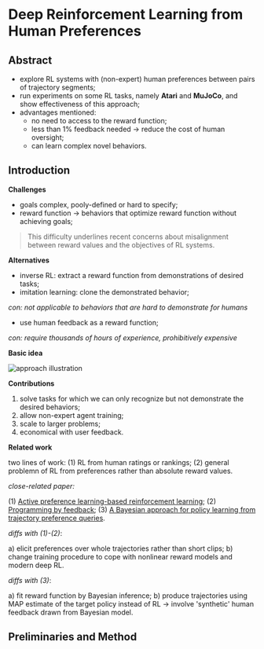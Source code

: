 # Deep Reinforcement Learning from Human Preferences

## Abstract

- explore RL systems with (non-expert) human preferences between pairs of trajectory segments;
- run experiments on some RL tasks, namely **Atari** and **MuJoCo**, and show effectiveness of this approach;
- advantages mentioned: 
	- no need to access to the reward function; 
	- less than 1% feedback needed -> reduce the cost of human oversight;
	- can learn complex novel behaviors.

## Introduction

**Challenges**

- goals complex, pooly-defined or hard to specify;
- reward function -> behaviors that optimize reward function without achieving goals;

> This difficulty underlines recent concerns about misalignment between reward values and the objectives of RL systems.

**Alternatives**

- inverse RL: extract a reward function from demonstrations of desired tasks;
- imitation learning: clone the demonstrated behavior;

*con: not applicable to behaviors that are hard to demonstrate for humans*

- use human feedback as a reward function;

*con: require thousands of hours of experience, prohibitively expensive*

**Basic idea**

![approach illustration](https://github.com/txzhao/Paper-Notes/blob/master/RL/fig/approach_scheme.PNG)


**Contributions**

1. solve tasks for which we can only recognize but not demonstrate the desired behaviors;
2. allow non-expert agent training;
3. scale to larger problems;
4. economical with user feedback.

**Related work**

two lines of work: (1) RL from human ratings or rankings; (2) general problemn of RL from preferences rather than absolute reward values.

*close-related paper:*

(1) [Active preference learning-based
reinforcement learning](https://arxiv.org/abs/1208.0984); (2) [Programming by
feedback](http://proceedings.mlr.press/v32/schoenauer14.pdf); (3) [A Bayesian approach for policy learning from
trajectory preference queries](https://papers.nips.cc/paper/4805-a-bayesian-approach-for-policy-learning-from-trajectory-preference-queries).

*diffs with (1)-(2)*: 

a) elicit preferences over whole trajectories rather than short clips; b) change training procedure to cope with nonlinear reward models and modern deep RL.

*diffs with (3)*: 

a) fit reward function by Bayesian inference; b) produce trajectories using MAP estimate of the target policy instead of RL -> involve 'synthetic' human feedback drawn from Bayesian model.

## Preliminaries and Method

